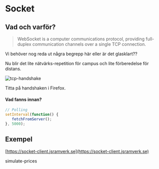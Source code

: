 # Socket

## Vad och varför?

> WebSocket is a computer communications protocol, providing full-duplex communication channels over a single TCP connection.

Vi behöver nog reda ut några begrepp här eller är det glasklart??

Nu blir det lite nätvärks-repetition för campus och lite förberedelse för distans.

![tcp-handshake](https://upload.wikimedia.org/wikipedia/commons/8/8a/Tcp-handshake.png)

Titta på handshaken i Firefox.



#### Vad fanns innan?

```javascript
// Polling
setInterval(function() {
   fetchFromServer();
}, 5000);
```


## Exempel

[https://socket-client.jsramverk.se](https://socket-client.jsramverk.se)

simulate-prices
